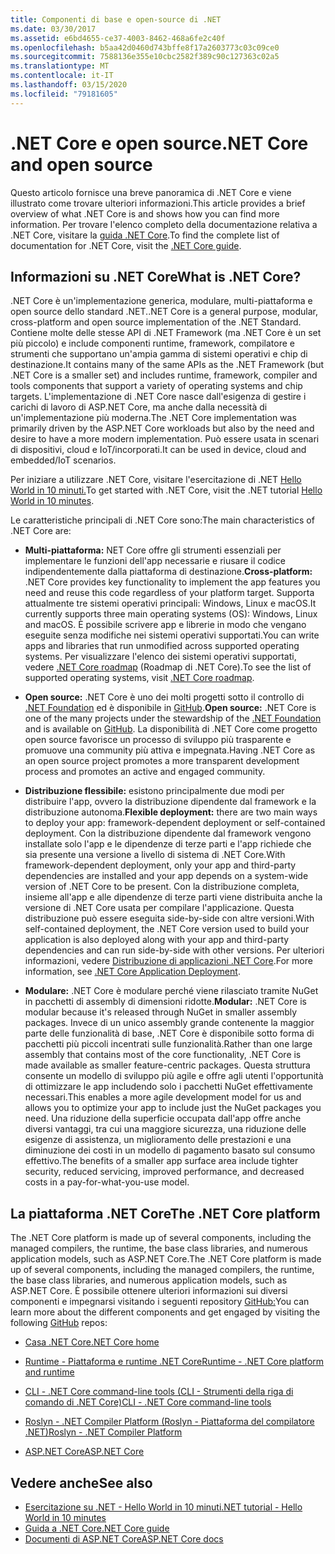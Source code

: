 ```yaml
---
title: Componenti di base e open-source di .NET
ms.date: 03/30/2017
ms.assetid: e6bd4655-ce37-4003-8462-468a6fe2c40f
ms.openlocfilehash: b5aa42d0460d743bffe8f17a2603773c03c09ce0
ms.sourcegitcommit: 7588136e355e10cbc2582f389c90c127363c02a5
ms.translationtype: MT
ms.contentlocale: it-IT
ms.lasthandoff: 03/15/2020
ms.locfileid: "79181605"
---
```

# <a name="net-core-and-open-source"></a><span data-ttu-id="797f7-102">.NET Core e open source</span><span class="sxs-lookup"><span data-stu-id="797f7-102">.NET Core and open source</span></span>

<span data-ttu-id="797f7-103">Questo articolo fornisce una breve panoramica di .NET Core e viene illustrato come trovare ulteriori informazioni.</span><span class="sxs-lookup"><span data-stu-id="797f7-103">This article provides a brief overview of what .NET Core is and shows how you can find more information.</span></span> <span data-ttu-id="797f7-104">Per trovare l'elenco completo della documentazione relativa a .NET Core, visitare la [guida .NET Core](../../core/index.md).</span><span class="sxs-lookup"><span data-stu-id="797f7-104">To find the complete list of documentation for .NET Core, visit the [.NET Core guide](../../core/index.md).</span></span>

## <a name="what-is-net-core"></a><span data-ttu-id="797f7-105">Informazioni su .NET Core</span><span class="sxs-lookup"><span data-stu-id="797f7-105">What is .NET Core?</span></span>  

<span data-ttu-id="797f7-106">.NET Core è un'implementazione generica, modulare, multi-piattaforma e open source dello standard .NET.</span><span class="sxs-lookup"><span data-stu-id="797f7-106">.NET Core is a general purpose, modular, cross-platform and open source implementation of the .NET Standard.</span></span> <span data-ttu-id="797f7-107">Contiene molte delle stesse API di .NET Framework (ma .NET Core è un set più piccolo) e include componenti runtime, framework, compilatore e strumenti che supportano un'ampia gamma di sistemi operativi e chip di destinazione.</span><span class="sxs-lookup"><span data-stu-id="797f7-107">It contains many of the same APIs as the .NET Framework (but .NET Core is a smaller set) and includes runtime, framework, compiler and tools components that support a variety of operating systems and chip targets.</span></span> <span data-ttu-id="797f7-108">L'implementazione di .NET Core nasce dall'esigenza di gestire i carichi di lavoro di ASP.NET Core, ma anche dalla necessità di un'implementazione più moderna.</span><span class="sxs-lookup"><span data-stu-id="797f7-108">The .NET Core implementation was primarily driven by the ASP.NET Core workloads but also by the need and desire to have a more modern implementation.</span></span> <span data-ttu-id="797f7-109">Può essere usata in scenari di dispositivi, cloud e IoT/incorporati.</span><span class="sxs-lookup"><span data-stu-id="797f7-109">It can be used in device, cloud and embedded/IoT scenarios.</span></span>  
  
<span data-ttu-id="797f7-110">Per iniziare a utilizzare .NET Core, visitare l'esercitazione di .NET [Hello World in 10 minuti.](https://dotnet.microsoft.com/learn/dotnet/hello-world-tutorial/intro)</span><span class="sxs-lookup"><span data-stu-id="797f7-110">To get started with .NET Core, visit the .NET tutorial [Hello World in 10 minutes](https://dotnet.microsoft.com/learn/dotnet/hello-world-tutorial/intro).</span></span>  
  
<span data-ttu-id="797f7-111">Le caratteristiche principali di .NET Core sono:</span><span class="sxs-lookup"><span data-stu-id="797f7-111">The main characteristics of .NET Core are:</span></span>
  
- <span data-ttu-id="797f7-112">**Multi-piattaforma:** NET Core offre gli strumenti essenziali per implementare le funzioni dell'app necessarie e riusare il codice indipendentemente dalla piattaforma di destinazione.</span><span class="sxs-lookup"><span data-stu-id="797f7-112">**Cross-platform:** .NET Core provides key functionality to implement the app features you need and reuse this code regardless of your platform target.</span></span> <span data-ttu-id="797f7-113">Supporta attualmente tre sistemi operativi principali: Windows, Linux e macOS.</span><span class="sxs-lookup"><span data-stu-id="797f7-113">It currently supports three main operating systems (OS): Windows, Linux and macOS.</span></span> <span data-ttu-id="797f7-114">È possibile scrivere app e librerie in modo che vengano eseguite senza modifiche nei sistemi operativi supportati.</span><span class="sxs-lookup"><span data-stu-id="797f7-114">You can write apps and libraries that run unmodified across supported operating systems.</span></span> <span data-ttu-id="797f7-115">Per visualizzare l'elenco dei sistemi operativi supportati, vedere [.NET Core roadmap](https://github.com/dotnet/core/blob/master/roadmap.md) (Roadmap di .NET Core).</span><span class="sxs-lookup"><span data-stu-id="797f7-115">To see the list of supported operating systems, visit [.NET Core roadmap](https://github.com/dotnet/core/blob/master/roadmap.md).</span></span>
  
- <span data-ttu-id="797f7-116">**Open source:** .NET Core è uno dei molti progetti sotto il controllo di [.NET Foundation](https://www.dotnetfoundation.org/) ed è disponibile in [GitHub](https://github.com/).</span><span class="sxs-lookup"><span data-stu-id="797f7-116">**Open source:** .NET Core is one of the many projects under the stewardship of the [.NET Foundation](https://www.dotnetfoundation.org/) and is available on [GitHub](https://github.com/).</span></span>  <span data-ttu-id="797f7-117">La disponibilità di .NET Core come progetto open source favorisce un processo di sviluppo più trasparente e promuove una community più attiva e impegnata.</span><span class="sxs-lookup"><span data-stu-id="797f7-117">Having .NET Core as an open source project promotes a more transparent development process and promotes an active and engaged community.</span></span>  
  
- <span data-ttu-id="797f7-118">**Distribuzione flessibile:** esistono principalmente due modi per distribuire l'app, ovvero la distribuzione dipendente dal framework e la distribuzione autonoma.</span><span class="sxs-lookup"><span data-stu-id="797f7-118">**Flexible deployment:** there are two main ways to deploy your app: framework-dependent deployment or self-contained deployment.</span></span> <span data-ttu-id="797f7-119">Con la distribuzione dipendente dal framework vengono installate solo l'app e le dipendenze di terze parti e l'app richiede che sia presente una versione a livello di sistema di .NET Core.</span><span class="sxs-lookup"><span data-stu-id="797f7-119">With framework-dependent deployment, only your app and third-party dependencies are installed and your app depends on a system-wide version of .NET Core to be present.</span></span>  <span data-ttu-id="797f7-120">Con la distribuzione completa, insieme all'app e alle dipendenze di terze parti viene distribuita anche la versione di .NET Core usata per compilare l'applicazione. Questa distribuzione può essere eseguita side-by-side con altre versioni.</span><span class="sxs-lookup"><span data-stu-id="797f7-120">With self-contained deployment, the .NET Core version used to build your application is also deployed along with your app and third-party dependencies and can run side-by-side with other versions.</span></span>    <span data-ttu-id="797f7-121">Per ulteriori informazioni, vedere [Distribuzione di applicazioni .NET Core](../../core/deploying/index.md).</span><span class="sxs-lookup"><span data-stu-id="797f7-121">For more information, see [.NET Core Application Deployment](../../core/deploying/index.md).</span></span>

- <span data-ttu-id="797f7-122">**Modulare:** .NET Core è modulare perché viene rilasciato tramite NuGet in pacchetti di assembly di dimensioni ridotte.</span><span class="sxs-lookup"><span data-stu-id="797f7-122">**Modular:** .NET Core is modular because it's released through NuGet in smaller assembly packages.</span></span> <span data-ttu-id="797f7-123">Invece di un unico assembly grande contenente la maggior parte delle funzionalità di base, .NET Core è disponibile sotto forma di pacchetti più piccoli incentrati sulle funzionalità.</span><span class="sxs-lookup"><span data-stu-id="797f7-123">Rather than one large assembly that contains most of the core functionality, .NET Core is made available as smaller feature-centric packages.</span></span> <span data-ttu-id="797f7-124">Questa struttura consente un modello di sviluppo più agile e offre agli utenti l'opportunità di ottimizzare le app includendo solo i pacchetti NuGet effettivamente necessari.</span><span class="sxs-lookup"><span data-stu-id="797f7-124">This enables a more agile development model for us and allows you to optimize your app to include just the NuGet packages you need.</span></span> <span data-ttu-id="797f7-125">Una riduzione della superficie occupata dall'app offre anche diversi vantaggi, tra cui una maggiore sicurezza, una riduzione delle esigenze di assistenza, un miglioramento delle prestazioni e una diminuzione dei costi in un modello di pagamento basato sul consumo effettivo.</span><span class="sxs-lookup"><span data-stu-id="797f7-125">The benefits of a smaller app surface area include tighter security, reduced servicing, improved performance, and decreased costs in a pay-for-what-you-use model.</span></span>  
  
## <a name="the-net-core-platform"></a><span data-ttu-id="797f7-126">La piattaforma .NET Core</span><span class="sxs-lookup"><span data-stu-id="797f7-126">The .NET Core platform</span></span>
  
<span data-ttu-id="797f7-127">The .NET Core platform is made up of several components, including the managed compilers, the runtime, the base class libraries, and numerous application models, such as ASP.NET Core.</span><span class="sxs-lookup"><span data-stu-id="797f7-127">The .NET Core platform is made up of several components, including the managed compilers, the runtime, the base class libraries, and numerous application models, such as ASP.NET Core.</span></span> <span data-ttu-id="797f7-128">È possibile ottenere ulteriori informazioni sui diversi componenti e impegnarsi visitando i seguenti repository [GitHub:](https://github.com/)</span><span class="sxs-lookup"><span data-stu-id="797f7-128">You can learn more about the different components and get engaged by visiting the following [GitHub](https://github.com/) repos:</span></span>  
  
- [<span data-ttu-id="797f7-129">Casa .NET Core</span><span class="sxs-lookup"><span data-stu-id="797f7-129">.NET Core home</span></span>](https://github.com/dotnet/core)  
  
- [<span data-ttu-id="797f7-130">Runtime - Piattaforma e runtime .NET Core</span><span class="sxs-lookup"><span data-stu-id="797f7-130">Runtime - .NET Core platform and runtime</span></span>](https://github.com/dotnet/runtime)  
  
- [<span data-ttu-id="797f7-131">CLI - .NET Core command-line tools (CLI - Strumenti della riga di comando di .NET Core)</span><span class="sxs-lookup"><span data-stu-id="797f7-131">CLI - .NET Core command-line tools</span></span>](https://github.com/dotnet/cli)  
  
- [<span data-ttu-id="797f7-132">Roslyn - .NET Compiler Platform (Roslyn - Piattaforma del compilatore .NET)</span><span class="sxs-lookup"><span data-stu-id="797f7-132">Roslyn - .NET Compiler Platform</span></span>](https://github.com/dotnet/roslyn)  
  
- [<span data-ttu-id="797f7-133">ASP.NET Core</span><span class="sxs-lookup"><span data-stu-id="797f7-133">ASP.NET Core</span></span>](https://github.com/dotnet/aspnetcore)  
  
## <a name="see-also"></a><span data-ttu-id="797f7-134">Vedere anche</span><span class="sxs-lookup"><span data-stu-id="797f7-134">See also</span></span>

- [<span data-ttu-id="797f7-135">Esercitazione su .NET - Hello World in 10 minuti</span><span class="sxs-lookup"><span data-stu-id="797f7-135">.NET tutorial - Hello World in 10 minutes</span></span>](https://dotnet.microsoft.com/learn/dotnet/hello-world-tutorial/intro)
- [<span data-ttu-id="797f7-136">Guida a .NET Core</span><span class="sxs-lookup"><span data-stu-id="797f7-136">.NET Core guide</span></span>](../../core/index.md)
- [<span data-ttu-id="797f7-137">Documenti di ASP.NET Core</span><span class="sxs-lookup"><span data-stu-id="797f7-137">ASP.NET Core docs</span></span>](/aspnet/core/)
